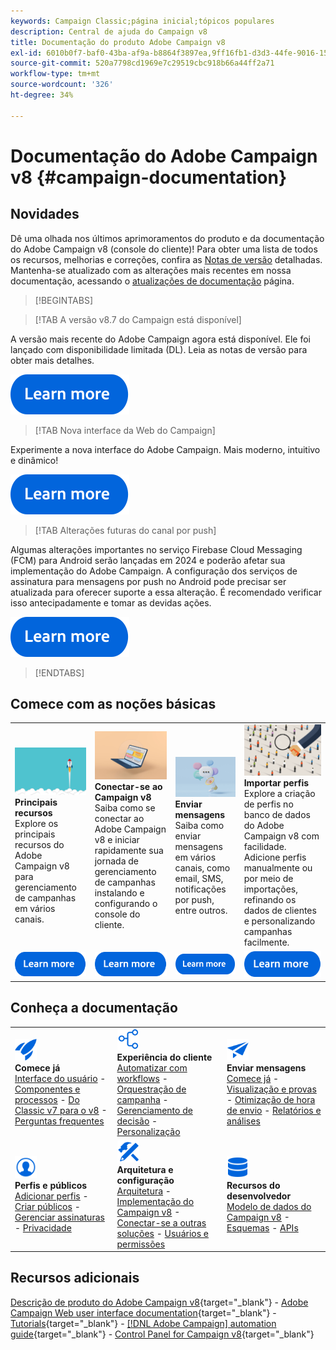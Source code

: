 ```yaml
---
keywords: Campaign Classic;página inicial;tópicos populares
description: Central de ajuda do Campaign v8
title: Documentação do produto Adobe Campaign v8
exl-id: 6010b0f7-baf0-43ba-af9a-b8864f3897ea,9ff16fb1-d3d3-44fe-9016-15abffdbc74e
source-git-commit: 520a7798cd1969e7c29519cbc918b66a44ff2a71
workflow-type: tm+mt
source-wordcount: '326'
ht-degree: 34%

---
```


# Documentação do Adobe Campaign v8 {#campaign-documentation}

## Novidades

Dê uma olhada nos últimos aprimoramentos do produto e da documentação do Adobe Campaign v8 (console do cliente)! Para obter uma lista de todos os recursos, melhorias e correções, confira as [Notas de versão](start/release-notes.md) detalhadas. Mantenha-se atualizado com as alterações mais recentes em nossa documentação, acessando o [atualizações de documentação](start/documentation-updates.md) página.

>[!BEGINTABS]

>[!TAB A versão v8.7 do Campaign está disponível]

A versão mais recente do Adobe Campaign agora está disponível. Ele foi lançado com disponibilidade limitada (DL). Leia as notas de versão para obter mais detalhes.

[![imagem](assets/do-not-localize/learn-more-button.svg)](start/release-notes.md)


>[!TAB Nova interface da Web do Campaign]

Experimente a nova interface do Adobe Campaign. Mais moderno, intuitivo e dinâmico!

[![imagem](assets/do-not-localize/learn-more-button.svg)](start/campaign-ui.md#ac-web-ui)


>[!TAB Alterações futuras do canal por push]

Algumas alterações importantes no serviço Firebase Cloud Messaging (FCM) para Android serão lançadas em 2024 e poderão afetar sua implementação do Adobe Campaign. A configuração dos serviços de assinatura para mensagens por push no Android pode precisar ser atualizada para oferecer suporte a essa alteração. É recomendado verificar isso antecipadamente e tomar as devidas ações.

[![imagem](assets/do-not-localize/learn-more-button.svg)](../technotes/upgrades/push-technote.md)



>[!ENDTABS]

## Comece com as noções básicas

<table style="table-layout:fixed">
  <tr style="border: 0;">
    <td>
    <a href="start/whats-new.md"><img src="assets/do-not-localize/start-capabilities.png"></a>
    <div><strong>Principais recursos</strong><br/>Explore os principais recursos do Adobe Campaign v8 para gerenciamento de campanhas em vários canais.</div>
    </td>
    <td>
    <a href="start/connect.md"><img src="assets/do-not-localize/start-connect.jpeg"></a>
    <div><strong>Conectar-se ao Campaign v8</strong><br/>Saiba como se conectar ao Adobe Campaign v8 e iniciar rapidamente sua jornada de gerenciamento de campanhas instalando e configurando o console do cliente.</div><br/>
    </td>
    <td>
    <a href="start/create-message.md"><img src="assets/do-not-localize/start-send.jpeg"></a>
    <div><strong>Enviar mensagens</strong><br/>Saiba como enviar mensagens em vários canais, como email, SMS, notificações por push, entre outros.
    </div></td>
    <td>
    <a href="audiences/create-profiles.md"><img src="assets/do-not-localize/start-profiles.png"></a>
    <div><strong>Importar perfis</strong><br/>Explore a criação de perfis no banco de dados do Adobe Campaign v8 com facilidade. Adicione perfis manualmente ou por meio de importações, refinando os dados de clientes e personalizando campanhas facilmente.</div>
    </td>
  </tr>
  <tr style="border: 0;">
    <td align="center"><a href="start/whats-new.md"><img src="assets/do-not-localize/learn-more-button.svg"></a></td>
    <td align="center"><a href="start/connect.md"><img src="assets/do-not-localize/learn-more-button.svg"></a></td>
    <td align="center"><a href="start/create-message.md"><img src="assets/do-not-localize/learn-more-button.svg"></a></td>
    <td align="center"><a href="audiences/create-profiles.md"><img src="assets/do-not-localize/learn-more-button.svg"></a></td>
    </tr>
</table>

## Conheça a documentação

<table style="table-layout:auto">
  <tr style="border: 0;">
    <td>
      <img src="assets/do-not-localize/icon-start.svg" width="35px">
    <br/>
      <strong>Comece já</strong><br/><a href="start/campaign-ui.md">Interface do usuário</a> - <a href="start/ac-components.md">Componentes e processos</a> - <a href="start/v7-to-v8.md">Do Classic v7 para o v8</a> - <a href="start/campaign-faq.md">Perguntas frequentes</a>
    </td>
    <td>
      <img src="assets/do-not-localize/icon-experience.svg" width="35px">
    <br/>
      <strong>Experiência do cliente</strong><br/><a href="../automation/workflow/about-workflows.md" target="_blank">Automatizar com workflows</a> - <a href="../automation/campaigns/set-up-campaigns.md" target="_blank">Orquestração de campanha</a> - <a href="interaction/interaction.md">Gerenciamento de decisão</a> - <a href="send/personalize.md">Personalização</a>
    </td>
    <td>
      <img src="assets/do-not-localize/icon-send.svg" width="35px">
    <br/>
      <strong>Enviar mensagens</strong><br/><a href="start/create-message.md">Comece já</a> - <a href="send/preview-and-proof.md">Visualização e provas</a> - <a href="send/predictive.md">Otimização de hora de envio</a> - <a href="reporting/gs-reporting.md">Relatórios e análises</a>
    </td>
  </tr>
  <tr style="border: 0;">
    <td>
      <img src="assets/do-not-localize/icon_profile-audience.svg" width="35px">
    <br/>
      <strong>Perfis e públicos</strong><br/><a href="audiences/create-profiles.md">Adicionar perfis</a> - <a href="audiences/create-audiences.md">Criar públicos</a> - <a href="start/subscriptions.md">Gerenciar assinaturas</a> - <a href="start/privacy.md">Privacidade</a>
    </td>
    <td>
      <img src="assets/do-not-localize/icon-configure.svg" width="35px">
    <br/>
      <strong>Arquitetura e configuração</strong><br/><a href="architecture/architecture.md">Arquitetura</a> - <a href="start/implement.md">Implementação do Campaign v8</a> - <a href="connect/integration.md">Conectar-se a outras soluções</a> - <a href="start/gs-permissions.md">Usuários e permissões</a>
    </td>
    <td>
      <img src="assets/do-not-localize/icon-dev.svg" width="35px">
    <br/>
      <strong>Recursos do desenvolvedor</strong><br/><a href="dev/datamodel.md">Modelo de dados do Campaign v8</a> - <a href="dev/schemas.md">Esquemas</a> - <a href="dev/api.md">APIs</a>
    </td>
  </tr>
</table>

## Recursos adicionais

[Descrição de produto do Adobe Campaign v8](https://helpx.adobe.com/br/legal/product-descriptions/adobe-campaign-managed-cloud-services.html){target="_blank"} - [Adobe Campaign Web user interface documentation](https://experienceleague.adobe.com/docs/campaign-web/v8/campaign-web-home.html?lang=pt-BR){target="_blank"} - [Tutorials](https://experienceleague.adobe.com/docs/campaign-learn/tutorials/overview.html?lang=pt-BR){target="_blank"} - [[!DNL Adobe Campaign] automation guide](https://experienceleague.adobe.com/docs/campaign/automation/home.html?lang=pt-BR){target="_blank"} - [Control Panel for Campaign v8](https://experienceleague.adobe.com/docs/control-panel/using/discover-control-panel/key-features.html?lang=pt-BR){target="_blank"}

